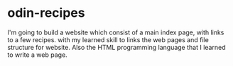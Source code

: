 # odin-recipes
I'm going to build a website which consist of a main index page,
with links to a few recipes. with my learned skill to links the web pages 
and file structure for website. Also the HTML programming language that I learned
to write a web page.